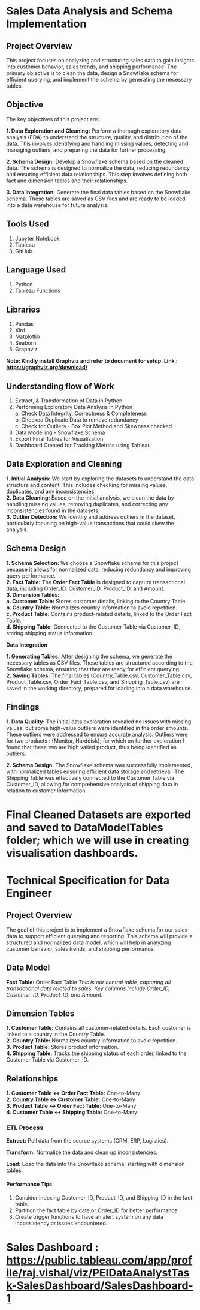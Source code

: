 # Sales Data Analysis and Schema Implementation

## Project Overview

This project focuses on analyzing and structuring sales data to gain insights into customer behavior, sales trends, and shipping performance. The primary objective is to clean the data, design a Snowflake schema for efficient querying, and implement the schema by generating the necessary tables.

## Objective

The key objectives of this project are:

**1. Data Exploration and Cleaning:** Perform a thorough exploratory data analysis (EDA) to understand the structure, quality, and distribution of the data. This involves identifying and handling missing values, detecting and managing outliers, and preparing the data for further processing.

**2. Schema Design:** Develop a Snowflake schema based on the cleaned data. The schema is designed to normalize the data, reducing redundancy and ensuring efficient data relationships. This step involves defining both fact and dimension tables and their relationships.

**3. Data Integration:** Generate the final data tables based on the Snowflake schema. These tables are saved as CSV files and are ready to be loaded into a data warehouse for future analysis.

## Tools Used

1. Jupyter Notebook
2. Tableau
3. GitHub

## Language Used

1. Python
2. Tableau Functions

## Libraries 

1. Pandas
2. Xlrd
3. Matplotlib
4. Seaborn
5. Graphviz

**Note: Kindly install Graphviz and refer to document for setup. Link : https://graphviz.org/download/**

## Understanding flow of Work

1. Extract, & Transformation of Data in Python
2. Performing Exploratory Data Analysis in Python <br />
      a. Check Data Integrity, Correctness & Completeness<br />
      b. Checked Duplicate Data to remove redundancy<br />
      c. Check for Outliers - Box Plot Method and Skewness checked<br />
4. Data Modelling - Snowflake Schema
5. Export Final Tables for Visualisation
6. Dashboard Created for Tracking Metrics using Tableau

## Data Exploration and Cleaning

**1. Initial Analysis:** We start by exploring the datasets to understand the data structure and content. This includes checking for missing values, duplicates, and any inconsistencies. <br />
**2. Data Cleaning:** Based on the initial analysis, we clean the data by handling missing values, removing duplicates, and correcting any inconsistencies found in the datasets.<br />
**3. Outlier Detection:** We identify and address outliers in the dataset, particularly focusing on high-value transactions that could skew the analysis.<br />

## Schema Design

**1. Schema Selection:** We choose a Snowflake schema for this project because it allows for normalized data, reducing redundancy and improving query performance. <br />
**2. Fact Table:** The **Order Fact Table** is designed to capture transactional data, including Order_ID, Customer_ID, Product_ID, and Amount. <br />
**3. Dimension Tables:** <br />
   **a. Customer Table:** Stores customer details, linking to the Country Table. <br />
   **b. Country Table:** Normalizes country information to avoid repetition. <br />
   **c. Product Table:** Contains product-related details, linked to the Order Fact Table. <br />
   **d. Shipping Table:** Connected to the Customer Table via Customer_ID, storing shipping status information. <br />


**Data Integration**

**1. Generating Tables:** After designing the schema, we generate the necessary tables as CSV files. These tables are structured according to the Snowflake schema, ensuring that they are ready for efficient querying. <br />
**2. Saving Tables:** The final tables (Country_Table.csv, Customer_Table.csv, Product_Table.csv, Order_Fact_Table.csv, and Shipping_Table.csv) are saved in the working directory, prepared for loading into a data warehouse. <br />


## **Findings**

**1. Data Quality:** The initial data exploration revealed no issues with missing values, but some high-value outliers were identified in the order amounts. These outliers were addressed to ensure accurate analysis. Outliers were for two products : {Monitor, Harddisk}; for which on further exploration I found that these two are high valied product, thus being identified as outliers. 

**2. Schema Design:** The Snowflake schema was successfully implemented, with normalized tables ensuring efficient data storage and retrieval. The Shipping Table was effectively connected to the Customer Table via Customer_ID, allowing for comprehensive analysis of shipping data in relation to customer information.


# Final Cleaned Datasets are exported and saved to **DataModelTables** folder; which we will use in creating visualisation dashboards.


# Technical Specification for Data Engineer

## Project Overview

The goal of this project is to implement a Snowflake schema for our sales data to support efficient querying and reporting. This schema will provide a structured and normalized data model, which will help in analyzing customer behavior, sales trends, and shipping performance.

## Data Model
**Fact Table:** Order Fact Table
                _This is our central table, capturing all transactional data related to sales. Key columns include Order_ID, Customer_ID, Product_ID, and Amount._

## Dimension Tables

**1. Customer Table:** Contains all customer-related details. Each customer is linked to a country in the Country Table. <br />
**2. Country Table:** Normalizes country information to avoid repetition. <br />
**3. Product Table:** Stores product information. <br />
**4. Shipping Table:** Tracks the shipping status of each order, linked to the Customer Table via Customer_ID. <br />

## Relationships

**1. Customer Table ↔ Order Fact Table:** One-to-Many <br />
**2. Country Table ↔ Customer Table:** One-to-Many <br />
**3. Product Table ↔ Order Fact Table:** One-to-Many <br />
**4. Customer Table ↔ Shipping Table:** One-to-Many <br />

### ETL Process

**Extract:** Pull data from the source systems (CRM, ERP, Logistics).

**Transform:** Normalize the data and clean up inconsistencies.

**Load:** Load the data into the Snowflake schema, starting with dimension tables.

#### Performance Tips

1. Consider indexing Customer_ID, Product_ID, and Shipping_ID in the fact table. 
2. Partition the fact table by date or Order_ID for better performance.
3. Create trigger functions to have an alert system on any data inconsistency or issues encountered.


# Sales Dashboard : https://public.tableau.com/app/profile/raj.vishal/viz/PEIDataAnalystTask-SalesDashboard/SalesDashboard-1
